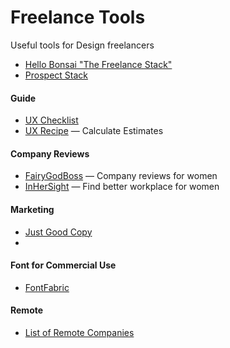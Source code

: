 # Freelance Tools

Useful tools for Design freelancers

* [Hello Bonsai "The Freelance Stack"](https://www.hellobonsai.com/best-freelance-tools)
* [Prospect Stack](https://attach.io/prospect-stack/)

#### Guide ####

* [UX Checklist](http://uxchecklist.github.io/)
* [UX Recipe](http://uxrecipe.github.io/) — Calculate Estimates

#### Company Reviews ####

* [FairyGodBoss](https://fairygodboss.com/) — Company reviews for women
* [InHerSight](https://www.inhersight.com/) — Find better workplace for women

#### Marketing ####

* [Just Good Copy](http://www.goodemailcopy.com/)
* 

#### Font for Commercial Use ####

* [FontFabric](http://www.fontfabric.com/about/)

#### Remote ####
* [List of Remote Companies](https://github.com/Casumo/remote-jobs/blob/master/README.md)
